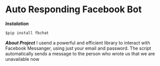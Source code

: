 # Auto Responding Facebook Bot

***Instalation***

```python
$pip install fbchat
```

***About Project***
I usend a powerful and efficient library to interact with Facebook Messanger, using just your email and password.
The script automatically sends a message to the person who wrote us that we are unavailable now
